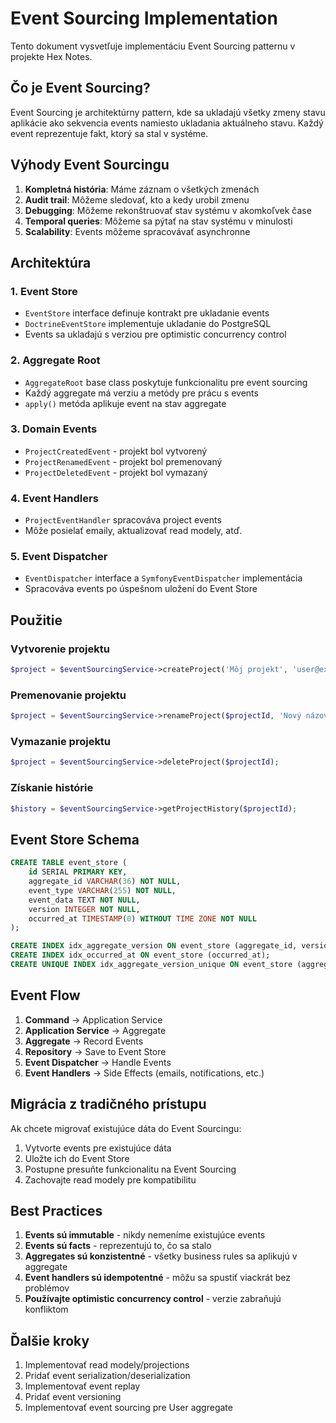 # Event Sourcing Implementation

Tento dokument vysvetľuje implementáciu Event Sourcing patternu v projekte Hex Notes.

## Čo je Event Sourcing?

Event Sourcing je architektúrny pattern, kde sa ukladajú všetky zmeny stavu aplikácie ako sekvencia events namiesto ukladania aktuálneho stavu. Každý event reprezentuje fakt, ktorý sa stal v systéme.

## Výhody Event Sourcingu

1. **Kompletná história**: Máme záznam o všetkých zmenách
2. **Audit trail**: Môžeme sledovať, kto a kedy urobil zmenu
3. **Debugging**: Môžeme rekonštruovať stav systému v akomkoľvek čase
4. **Temporal queries**: Môžeme sa pýtať na stav systému v minulosti
5. **Scalability**: Events môžeme spracovávať asynchronne

## Architektúra

### 1. Event Store
- `EventStore` interface definuje kontrakt pre ukladanie events
- `DoctrineEventStore` implementuje ukladanie do PostgreSQL
- Events sa ukladajú s verziou pre optimistic concurrency control

### 2. Aggregate Root
- `AggregateRoot` base class poskytuje funkcionalitu pre event sourcing
- Každý aggregate má verziu a metódy pre prácu s events
- `apply()` metóda aplikuje event na stav aggregate

### 3. Domain Events
- `ProjectCreatedEvent` - projekt bol vytvorený
- `ProjectRenamedEvent` - projekt bol premenovaný
- `ProjectDeletedEvent` - projekt bol vymazaný

### 4. Event Handlers
- `ProjectEventHandler` spracováva project events
- Môže posielať emaily, aktualizovať read modely, atď.

### 5. Event Dispatcher
- `EventDispatcher` interface a `SymfonyEventDispatcher` implementácia
- Spracováva events po úspešnom uložení do Event Store

## Použitie

### Vytvorenie projektu
```php
$project = $eventSourcingService->createProject('Môj projekt', 'user@example.com');
```

### Premenovanie projektu
```php
$project = $eventSourcingService->renameProject($projectId, 'Nový názov');
```

### Vymazanie projektu
```php
$project = $eventSourcingService->deleteProject($projectId);
```

### Získanie histórie
```php
$history = $eventSourcingService->getProjectHistory($projectId);
```

## Event Store Schema

```sql
CREATE TABLE event_store (
    id SERIAL PRIMARY KEY,
    aggregate_id VARCHAR(36) NOT NULL,
    event_type VARCHAR(255) NOT NULL,
    event_data TEXT NOT NULL,
    version INTEGER NOT NULL,
    occurred_at TIMESTAMP(0) WITHOUT TIME ZONE NOT NULL
);

CREATE INDEX idx_aggregate_version ON event_store (aggregate_id, version);
CREATE INDEX idx_occurred_at ON event_store (occurred_at);
CREATE UNIQUE INDEX idx_aggregate_version_unique ON event_store (aggregate_id, version);
```

## Event Flow

1. **Command** → Application Service
2. **Application Service** → Aggregate
3. **Aggregate** → Record Events
4. **Repository** → Save to Event Store
5. **Event Dispatcher** → Handle Events
6. **Event Handlers** → Side Effects (emails, notifications, etc.)

## Migrácia z tradičného prístupu

Ak chcete migrovať existujúce dáta do Event Sourcingu:

1. Vytvorte events pre existujúce dáta
2. Uložte ich do Event Store
3. Postupne presuňte funkcionalitu na Event Sourcing
4. Zachovajte read modely pre kompatibilitu

## Best Practices

1. **Events sú immutable** - nikdy nemeníme existujúce events
2. **Events sú facts** - reprezentujú to, čo sa stalo
3. **Aggregates sú konzistentné** - všetky business rules sa aplikujú v aggregate
4. **Event handlers sú idempotentné** - môžu sa spustiť viackrát bez problémov
5. **Používajte optimistic concurrency control** - verzie zabraňujú konfliktom

## Ďalšie kroky

1. Implementovať read modely/projections
2. Pridať event serialization/deserialization
3. Implementovať event replay
4. Pridať event versioning
5. Implementovať event sourcing pre User aggregate 